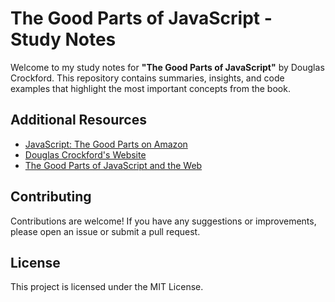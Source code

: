 # The Good Parts of JavaScript - Study Notes

Welcome to my study notes for **"The Good Parts of JavaScript"** by Douglas Crockford. This repository contains summaries, insights, and code examples that highlight the most important concepts from the book.

## Additional Resources

- [JavaScript: The Good Parts on Amazon](https://www.amazon.com/dp/0596517742)
- [Douglas Crockford's Website](http://www.crockford.com/)
- [The Good Parts of JavaScript and the Web](https://frontendmasters.com/courses/good-parts-javascript-web/)

## Contributing

Contributions are welcome! If you have any suggestions or improvements, please open an issue or submit a pull request.

## License

This project is licensed under the MIT License.
